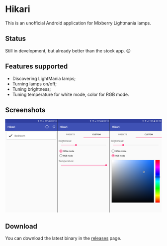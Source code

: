 # Hikari

This is an unofficial Android application for Mixberry Lightmania lamps.

## Status

Still in development, but already better than the stock app. :wink:

## Features supported

- Discovering LightMania lamps;
- Turning lamps on/off;
- Tuning brightness;
- Tuning temperature for white mode, color for RGB mode.

## Screenshots

![Hikari screenshot](hikari.png)

## Download

You can download the latest binary in the [releases](https://github.com/yanex/hikari/releases) page.